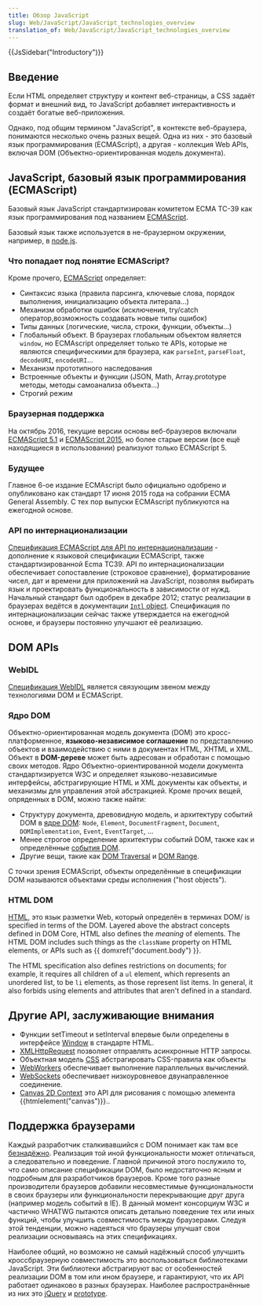 ```yaml
---
title: Обзор JavaScript
slug: Web/JavaScript/JavaScript_technologies_overview
translation_of: Web/JavaScript/JavaScript_technologies_overview
---
```


{{JsSidebar("Introductory")}}

## Введение

Если HTML определяет структуру и контент веб-страницы, а CSS задаёт формат и внешний вид, то JavaScript добавляет интерактивность и создаёт богатые веб-приложения.

Однако, под общим термином "JavaScript", в контексте веб-браузера, понимаются несколько очень разных вещей. Одна из них - это базовый язык программирования (ECMAScript), а другая - коллекция Web APIs, включая DOM (Объектно-ориентированная модель документа).

## JavaScript, базовый язык программирования (ECMAScript)

Базовый язык JavaScript стандартизирован комитетом ECMA TC-39 как язык программирования под названием [ECMAScript](/ru/docs/JavaScript/Language_Resources).

Базовый язык также используется в не-браузерном окружении, например, в [node.js](http://nodejs.org/).

### Что попадает под понятие ECMAScript?

Кроме прочего, [ECMAScript](/ru/docs/JavaScript/Language_Resources) определяет:

- Синтаксис языка (правила парсинга, ключевые слова, порядок выполнения, инициализацию объекта литерала...)
- Механизм обработки ошибок (исключения, try/catch оператор,возможность создавать новые типы ошибок)
- Типы данных (логические, числа, строки, функции, объекты...)
- Глобальный объект. В браузерах глобальным объектом является `window`, но ECMAscript определяет только те APIs, которые не являются специфическими для браузера, как `parseInt`, `parseFloat`, `decodeURI`, `encodeURI`...
- Механизм прототипного наследования
- Встроенные объекты и функции (JSON, Math, Array.prototype методы, методы самоанализа объекта...)
- Строгий режим

### Браузерная поддержка

На октябрь 2016, текущие версии основы веб-браузеров включали [ECMAScript 5.1](/ru/docs/Web/JavaScript/New_in_JavaScript/ECMAScript_5_support_in_Mozilla) и [ECMAScript 2015](/ru/docs/Web/JavaScript/New_in_JavaScript/ECMAScript_2015_support_in_Mozilla), но более старые версии (все ещё находящиеся в использовании) реализуют только ECMAScript 5.

### Будущее

Главное 6-ое издание ECMAscript было официально одобрено и опубликовано как стандарт 17 июня 2015 года на собрании ECMA General Assembly. С тех пор выпуски ECMAscript публикуются на ежегодной основе.

### API по интернационализации

[Спецификация ECMAScript для API по интернационализации](http://ecma-international.org/ecma-402/1.0/) - дополнение к языковой спецификации ECMAScript, также стандартизированной Ecma TC39. API по интернационализации обеспечивает сопоставление (строковое сравнение), форматирование чисел, дат и времени для приложений на JavaScript, позволяя выбирать язык и проектировать функциональность в зависимости от нужд. Начальный стандарт был одобрен в декабре 2012; статус реализации в браузерах ведётся в документации [`Intl` object](/ru/docs/JavaScript/Reference/Global_Objects/Intl). Спецификация по интернационализации сейчас также утверждается на ежегодной основе, и браузеры постоянно улучшают её реализацию.

## DOM APIs

### WebIDL

[Спецификация WebIDL](http://dev.w3.org/2006/webapi/WebIDL/) является связующим звеном между технологиями DOM и ECMAScript.

### Ядро DOM

Объектно-ориентированная модель документа (DOM) это кросс-платформенное, **языково-независимое соглашение** по представлению объектов и взаимодействию с ними в документах HTML, XHTML и XML. Объект в **DOM-дереве** может быть адресован и обработан с помощью своих методов. Ядро Объектно-ориентированной модели документа стандартизируется W3C и определяет языково-независимые интерфейсы, абстрагирующие HTML и XML документы как объекты, и механизмы для управления этой абстракцией. Кроме прочих вещей, опряденных в DOM, можно также найти:

- Структуру документа, древовидную модель, и архитектуру событий DOM в [ядре DOM](http://dvcs.w3.org/hg/domcore/raw-file/tip/Overview.html): `Node`, `Element`, `DocumentFragment`, `Document`, `DOMImplementation`, `Event`, `EventTarget`, …
- Менее строгое определение архитектуры событий DOM, также как и определённые [события DOM](http://dev.w3.org/2006/webapi/DOM-Level-3-Events/html/DOM3-Events.html).
- Другие вещи, такие как [DOM Traversal](http://www.w3.org/TR/DOM-Level-2-Traversal-Range/traversal.html) и [DOM Range](http://html5.org/specs/dom-range.html).

С точки зрения ECMAScript, объекты определённые в спецификации DOM называются объектами среды исполнения ("host objects").

### HTML DOM

[HTML](http://www.whatwg.org/html), это язык разметки Web, который определён в терминах DOM/ is specified in terms of the DOM. Layered above the abstract concepts defined in DOM Core, HTML also defines the _meaning_ of elements. The HTML DOM includes such things as the `className` property on HTML elements, or APIs such as {{ domxref("document.body") }}.

The HTML specification also defines restrictions on documents; for example, it requires all children of a `ul` element, which represents an unordered list, to be `li` elements, as those represent list items. In general, it also forbids using elements and attributes that aren't defined in a standard.

## Другие API, заслуживающие внимания

- Функции setTimeout и setInterval впервые были определены в интерфейсе [Window](http://www.whatwg.org/html/#window) в стандарте HTML.
- [XMLHttpRequest](http://dev.w3.org/2006/webapi/XMLHttpRequest-2/) позволяет отправлять асинхронные HTTP запросы.
- Объектная модель [CSS](http://dev.w3.org/csswg/cssom/) абстрагировать CSS-правила как объекты
- [WebWorkers](http://www.whatwg.org/specs/web-workers/current-work/) обеспечивает выполнение параллельных вычислений.
- [WebSockets](http://www.whatwg.org/C/#network) обеспечивает низкоуровневое двунаправленное соединение.
- [Canvas 2D Context](http://www.whatwg.org/html/#2dcontext) это API для рисования с помощью элемента {{htmlelement("canvas")}}..

## Поддержка браузерами

Каждый разработчик сталкивавшийся с DOM понимает как там все [безнадёжно](http://ejohn.org/blog/the-dom-is-a-mess/). Реализация той иной функциональности может отличаться, а следовательно и поведение. Главной причиной этого послужило то, что само описание спецификации DOM, было недостаточно ясным и подробным для разработчиков браузеров. Кроме того разные производители браузеров добавили несовместимые функциональности в своих браузеры или функциональности перекрывающие друг друга (например модель событий в IE). В данный момент консорциум W3C и частично WHATWG пытаются описать детально поведение тех или иных функций, чтобы улучшить совместимость между браузерами. Следуя этой тенденции, можно надеяться что браузеры улучшат свои реализации основываясь на этих спецификациях.

Наиболее общий, но возможно не самый надёжный способ улучшить кроссбраузерную совместимость это воспользоваться библиотеками JavaScript. Эти библиотеки абстрагируют вас от особенностей реализации DOM в том или ином браузере, и гарантируют, что их API работает одинаково в разных браузерах. Наиболее распространённые из них это [jQuery](http://jquery.com/) и [prototype](http://www.prototypejs.org/).
